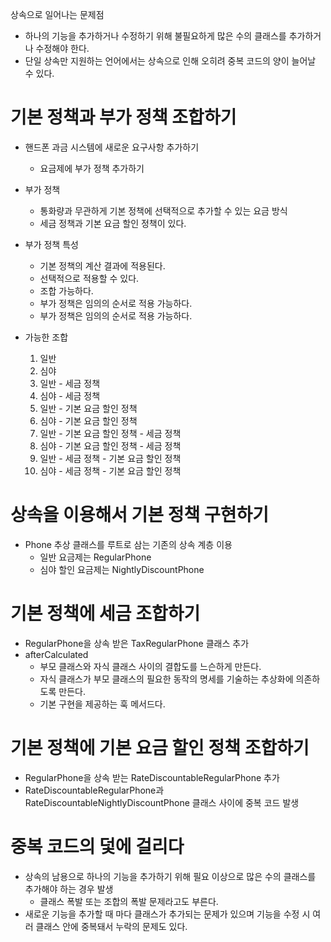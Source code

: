 상속으로 일어나는 문제점
- 하나의 기능을 추가하거나 수정하기 위해 불필요하게 많은 수의 클래스를 추가하거나 수정해야 한다.
- 단일 상속만 지원하는 언어에서는 상속으로 인해 오히려 중복 코드의 양이 늘어날 수 있다.

# 기본 정책과 부가 정책 조합하기
- 핸드폰 과금 시스템에 새로운 요구사항 추가하기
  - 요금제에 부가 정책 추가하기
- 부가 정책
  - 통화량과 무관하게 기본 정책에 선택적으로 추가할 수 있는 요금 방식
  - 세금 정책과 기본 요금 할인 정책이 있다.
- 부가 정책 특성
  - 기본 정책의 계산 결과에 적용된다.
  - 선택적으로 적용할 수 있다.
  - 조합 가능하다.
  - 부가 정책은 임의의 순서로 적용 가능하다.
  - 부가 정책은 임의의 순서로 적용 가능하다.

- 가능한 조합
  1. 일반 
  2. 심야 
  3. 일반 - 세금 정책 
  4. 심야 - 세금 정책 
  5. 일반 - 기본 요금 할인 정책 
  6. 심야 - 기본 요금 할인 정책 
  7. 일반 - 기본 요금 할인 정책 - 세금 정책 
  8. 심야 - 기본 요금 할인 정책 - 세금 정책 
  9. 일반 - 세금 정책 - 기본 요금 할인 정책 
  10. 심야 - 세금 정책 - 기본 요금 할인 정책

# 상속을 이용해서 기본 정책 구현하기
- Phone 추상 클래스를 루트로 삼는 기존의 상속 계층 이용
  - 일반 요금제는 RegularPhone
  - 심야 할인 요금제는 NightlyDiscountPhone

# 기본 정책에 세금 조합하기
- RegularPhone을 상속 받은 TaxRegularPhone 클래스 추가
- afterCalculated
  - 부모 클래스와 자식 클래스 사이의 결합도를 느슨하게 만든다.
  - 자식 클래스가 부모 클래스의 필요한 동작의 명세를 기술하는 추상화에 의존하도록 만든다.
  - 기본 구현을 제공하는 훅 메서드다.

# 기본 정책에 기본 요금 할인 정책 조합하기
- RegularPhone을 상속 받는 RateDiscountableRegularPhone 추가
- RateDiscountableRegularPhone과 RateDiscountableNightlyDiscountPhone 클래스 사이에 중복 코드 발생

# 중복 코드의 덫에 걸리다
- 상속의 남용으로 하나의 기능을 추가하기 위해 필요 이상으로 많은 수의 클래스를 추가해야 하는 경우 발생
  - 클래스 폭발 또는 조합의 폭발 문제라고도 부른다.
- 새로운 기능을 추가할 때 마다 클래스가 추가되는 문제가 있으며 기능을 수정 시 여러 클래스 안에 중복돼서 누락의 문제도 있다.